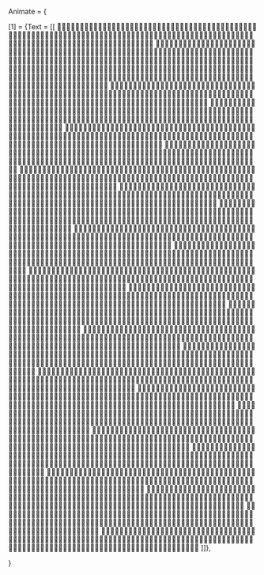 Animate = {

[1] = {Text = [[
👌🏿👌🏿👌🏿👌🏿👌🏿👌🏿👌🏿👌🏿👌🏿👌🏿👌🏿👌🏿👌🏿👌🏿👌🏿👌🏿👌🏿👌🏿👌🏿👌🏿👌🏿👌🏿👌🏿👌🏿👌🏿👌🏿👌🏿👌🏿👌🏿👌🏿👌🏿👌🏿👌🏿👌🏿👌🏿👌🏿👌🏿👌🏿👌🏿👌🏿👌🏿👌🏿👌🏿👌🏿👌🏿👌🏿👌🏿👌🏿👌🏿👌🏿👌🏿👌🏿👌🏿👌🏿👌🏿👌🏿👌🏿👌🏿👌🏿👌🏿👌🏿👌🏿👌🏿👌🏿👌🏿
👌🏿👌🏿👌🏿👌🏿👌🏿👌🏿👌🏿👌🏿👌🏿👌🏿👌🏿👌🏿👌🏿👌🏿👌🏿👌🏿👌🏿👌🏿👌🏿👌🏿👌🏿👌🏿👌🏿👌🏿👌🏿👌🏿👌🏿👌🏿👌🏿👌🏿👌🏿👌🏿👌🏿👌🏾👌🏿👌🏿👌🏿👌🏿👌🏿👌🏿👌🏿👌🏿👌🏿👌🏿👌🏿👌🏿👌🏿👌🏿👌🏿👌🏿👌🏿👌🏿👌🏿👌🏿👌🏿👌🏿👌🏿👌🏿👌🏿👌🏿👌🏿👌🏿👌🏿👌🏿👌🏿
👌🏿👌🏿👌🏿👌🏿👌🏿👌🏿👌🏿👌🏿👌🏿👌🏿👌🏿👌🏿👌🏿👌🏿👌🏿👌🏿👌🏿👌🏿👌🏿👌🏿👌🏿👌🏿👌🏿👌🏿👌🏿👌🏿👌🏿👌🏿👌🏿👌🏾👌🏿👌🏿👌🏿👌🏼👌🏾👌🏿👌🏿👌🏾👌🏿👌🏿👌🏿👌🏿👌🏿👌🏿👌🏿👌🏿👌🏿👌🏿👌🏿👌🏿👌🏿👌🏿👌🏿👌🏿👌🏿👌🏿👌🏿👌🏿👌🏿👌🏿👌🏿👌🏿👌🏿👌🏿👌🏿
👌🏿👌🏿👌🏿👌🏿👌🏿👌🏿👌🏿👌🏿👌🏿👌🏿👌🏿👌🏿👌🏿👌🏿👌🏿👌🏿👌🏿👌🏿👌🏿👌🏿👌🏿👌🏿👌🏿👌🏿👌🏿👌🏿👌🏿👌🏿👌🏿👌🏼👌🏿👌🏽👌🏿👌🏼👌🏾👌🏾👌🏾👌🏾👌🏾👌🏿👌🏿👌🏿👌🏿👌🏿👌🏿👌🏿👌🏿👌🏿👌🏿👌🏿👌🏿👌🏿👌🏿👌🏿👌🏿👌🏿👌🏿👌🏿👌🏿👌🏿👌🏿👌🏿👌🏿👌🏿👌🏿
👌🏿👌🏿👌🏿👌🏿👌🏿👌🏿👌🏿👌🏿👌🏿👌🏿👌🏿👌🏿👌🏿👌🏿👌🏿👌🏿👌🏿👌🏿👌🏿👌🏿👌🏿👌🏿👌🏿👌🏿👌🏿👌🏿👌🏿👌🏿👌🏿👌🏾👌🏿👌🏽👌🏿👌🏼👌🏽👌🏾👌🏿👌🏾👌🏿👌🏿👌🏿👌🏿👌🏿👌🏿👌🏿👌🏿👌🏿👌🏿👌🏿👌🏿👌🏿👌🏿👌🏿👌🏿👌🏿👌🏿👌🏿👌🏿👌🏿👌🏿👌🏿👌🏿👌🏿👌🏿👌🏿
👌🏿👌🏿👌🏿👌🏿👌🏿👌🏿👌🏿👌🏿👌🏿👌🏿👌🏿👌🏿👌🏿👌🏿👌🏿👌🏿👌🏿👌🏿👌🏿👌🏿👌🏿👌🏿👌🏿👌🏿👌🏿👌🏿👌🏿👌🏿👌🏿👌🏾👌🏽👌🏾👌🏼👌🏼👌🏼👌🏽👌🏾👌🏽👌🏿👌🏿👌🏿👌🏿👌🏿👌🏿👌🏿👌🏿👌🏿👌🏿👌🏿👌🏿👌🏿👌🏿👌🏿👌🏿👌🏿👌🏿👌🏿👌🏿👌🏿👌🏿👌🏿👌🏿👌🏿👌🏿👌🏿
👌🏿👌🏿👌🏿👌🏿👌🏿👌🏿👌🏿👌🏿👌🏿👌🏿👌🏿👌🏿👌🏿👌🏿👌🏿👌🏿👌🏿👌🏿👌🏿👌🏿👌🏿👌🏿👌🏿👌🏿👌🏿👌🏿👌🏿👌🏿👌🏿👌🏽👌🏼👌🏻👌🏻👌🏼👌🏼👌🏽👌🏽👌🏽👌🏿👌🏿👌🏿👌🏿👌🏿👌🏿👌🏿👌🏿👌🏿👌🏿👌🏿👌🏿👌🏿👌🏿👌🏿👌🏿👌🏿👌🏿👌🏿👌🏿👌🏿👌🏿👌🏿👌🏿👌🏿👌🏿👌🏿
👌🏿👌🏿👌🏿👌🏿👌🏿👌🏿👌🏿👌🏿👌🏿👌🏿👌🏿👌🏿👌🏿👌🏿👌🏿👌🏿👌🏿👌🏿👌🏿👌🏿👌🏿👌🏿👌🏿👌🏿👌🏿👌🏿👌🏿👌🏿👌🏿👌🏾👌🏼👌🏽👌🏼👌🏽👌🏽👌🏽👌🏾👌🏽👌🏿👌🏿👌🏿👌🏿👌🏿👌🏿👌🏿👌🏿👌🏿👌🏿👌🏿👌🏿👌🏿👌🏿👌🏿👌🏿👌🏿👌🏿👌🏿👌🏿👌🏿👌🏿👌🏿👌🏿👌🏿👌🏿👌🏿
👌🏿👌🏿👌🏿👌🏿👌🏿👌🏿👌🏿👌🏿👌🏿👌🏿👌🏿👌🏿👌🏿👌🏿👌🏿👌🏿👌🏿👌🏿👌🏿👌🏿👌🏿👌🏿👌🏿👌🏿👌🏿👌🏿👌🏿👌🏿👌🏿👌🏾👌🏼👌🏻👌🏼👌🏽👌🏽👌🏽👌🏽👌🏽👌🏿👌🏿👌🏿👌🏿👌🏿👌🏿👌🏿👌🏿👌🏿👌🏿👌🏿👌🏿👌🏿👌🏿👌🏿👌🏿👌🏿👌🏿👌🏿👌🏿👌🏿👌🏿👌🏿👌🏿👌🏿👌🏿👌🏿
👌🏿👌🏿👌🏿👌🏿👌🏿👌🏿👌🏿👌🏿👌🏿👌🏿👌🏿👌🏿👌🏿👌🏿👌🏿👌🏿👌🏿👌🏿👌🏿👌🏿👌🏿👌🏿👌🏿👌🏿👌🏿👌🏿👌🏿👌🏿👌🏿👌🏿👌🏿👌🏽👌🏽👌🏽👌🏾👌🏾👌🏾👌🏿👌🏿👌🏿👌🏿👌🏿👌🏿👌🏿👌🏿👌🏿👌🏿👌🏿👌🏿👌🏿👌🏿👌🏿👌🏿👌🏿👌🏿👌🏿👌🏿👌🏿👌🏿👌🏿👌🏿👌🏿👌🏿👌🏿👌🏿
👌🏿👌🏿👌🏿👌🏿👌🏿👌🏿👌🏿👌🏿👌🏿👌🏿👌🏿👌🏿👌🏿👌🏿👌🏿👌🏿👌🏿👌🏿👌🏿👌🏿👌🏿👌🏿👌🏿👌🏿👌🏿👌🏿👌🏿👌🏿👌🏿👌🏿👌🏿👌🏿👌🏿👌🏿👌🏿👌🏿👌🏿👌🏿👌🏿👌🏿👌🏿👌🏿👌🏿👌🏿👌🏿👌🏿👌🏿👌🏿👌🏿👌🏿👌🏿👌🏿👌🏿👌🏿👌🏿👌🏿👌🏿👌🏿👌🏿👌🏿👌🏿👌🏿👌🏿👌🏿👌🏿
👌🏿👌🏿👌🏿👌🏿👌🏿👌🏿👌🏿👌🏿👌🏿👌🏿👌🏿👌🏿👌🏿👌🏿👌🏿👌🏿👌🏿👌🏿👌🏿👌🏿👌🏿👌🏿👌🏿👌🏿👌🏿👌🏿👌🏿👌🏿👌🏿👌🏿👌🏿👌🏿👌🏿👌🏿👌🏿👌🏿👌🏿👌🏿👌🏿👌🏿👌🏿👌🏿👌🏿👌🏿👌🏿👌🏿👌🏿👌🏿👌🏿👌🏿👌🏿👌🏿👌🏿👌🏿👌🏿👌🏿👌🏿👌🏿👌🏿👌🏿👌🏿👌🏿👌🏿👌🏿👌🏿
👌🏿👌🏿👌🏿👌🏿👌🏿👌🏿👌🏿👌🏿👌🏿👌🏿👌🏿👌🏿👌🏿👌🏿👌🏿👌🏿👌🏿👌🏿👌🏿👌🏿👌🏿👌🏿👌🏿👌🏿👌🏿👌🏿👌🏿👌🏿👌🏿👌🏿👌🏿👌🏿👌🏿👌🏿👌🏿👌🏿👌🏿👌🏿👌🏿👌🏿👌🏿👌🏿👌🏿👌🏿👌🏿👌🏿👌🏿👌🏿👌🏿👌🏿👌🏿👌🏿👌🏿👌🏿👌🏿👌🏿👌🏿👌🏿👌🏿👌🏿👌🏿👌🏿👌🏿👌🏿👌🏿
👌🏿👌🏿👌🏿👌🏿👌🏿👌🏿👌🏿👌🏿👌🏿👌🏿👌🏿👌🏿👌🏿👌🏿👌🏿👌🏿👌🏿👌🏿👌🏿👌🏿👌🏿👌🏿👌🏿👌🏿👌🏿👌🏿👌🏿👌🏿👌🏿👌🏿👌🏿👌🏿👌🏿👌🏿👌🏿👌🏿👌🏿👌🏿👌🏿👌🏿👌🏿👌🏿👌🏿👌🏿👌🏿👌🏿👌🏿👌🏿👌🏿👌🏿👌🏿👌🏿👌🏿👌🏿👌🏿👌🏿👌🏿👌🏿👌🏿👌🏿👌🏿👌🏿👌🏿👌🏿👌🏿
👌🏿👌🏿👌🏿👌🏿👌🏿👌🏽👌🏼👌🏾👌🏾👌🏾👌🏿👌🏻👌🏾👌🏽👌🏻👌🏿👌🏾👌🏼👌🏾👌🏾👌🏼👌🏽👌🏾👌🏿👌🏻👌🏾👌🏾👌🏾👌🏿👌🏿👌🏿👌🏽👌🏻👌🏾👌🏻👌🏾👌🏿👌🏻👌🏼👌🏿👌🏿👌🏻👌🏿👌🏿👌🏿👌🏾👌🏽👌🏻👌🏾👌🏿👌🏽👌🏼👌🏾👌🏻👌🏽👌🏿👌🏻👌🏾👌🏾👌🏻👌🏽👌🏿👌🏿👌🏿👌🏿
👌🏿👌🏿👌🏿👌🏿👌🏿👌🏽👌🏽👌🏿👌🏿👌🏿👌🏿👌🏻👌🏿👌🏿👌🏻👌🏿👌🏾👌🏼👌🏿👌🏿👌🏽👌🏽👌🏿👌🏿👌🏻👌🏿👌🏿👌🏿👌🏿👌🏿👌🏿👌🏻👌🏿👌🏿👌🏿👌🏻👌🏿👌🏻👌🏼👌🏿👌🏿👌🏻👌🏿👌🏿👌🏿👌🏿👌🏾👌🏻👌🏿👌🏿👌🏻👌🏿👌🏿👌🏾👌🏼👌🏿👌🏻👌🏾👌🏿👌🏽👌🏽👌🏿👌🏿👌🏿👌🏿
👌🏿👌🏿👌🏿👌🏿👌🏿👌🏽👌🏼👌🏽👌🏽👌🏿👌🏿👌🏻👌🏽👌🏼👌🏼👌🏿👌🏾👌🏼👌🏿👌🏿👌🏽👌🏽👌🏿👌🏿👌🏻👌🏼👌🏼👌🏽👌🏿👌🏿👌🏿👌🏻👌🏿👌🏿👌🏿👌🏻👌🏿👌🏻👌🏿👌🏻👌🏿👌🏻👌🏿👌🏿👌🏿👌🏿👌🏾👌🏻👌🏿👌🏿👌🏻👌🏿👌🏿👌🏿👌🏻👌🏿👌🏻👌🏼👌🏽👌🏼👌🏾👌🏿👌🏿👌🏿👌🏿
👌🏿👌🏿👌🏿👌🏿👌🏿👌🏽👌🏽👌🏿👌🏿👌🏿👌🏿👌🏻👌🏾👌🏾👌🏻👌🏿👌🏾👌🏼👌🏿👌🏿👌🏽👌🏽👌🏿👌🏿👌🏻👌🏿👌🏿👌🏿👌🏿👌🏿👌🏿👌🏻👌🏿👌🏿👌🏿👌🏻👌🏿👌🏻👌🏿👌🏽👌🏽👌🏻👌🏿👌🏿👌🏿👌🏿👌🏾👌🏻👌🏿👌🏿👌🏻👌🏿👌🏿👌🏿👌🏻👌🏿👌🏻👌🏽👌🏽👌🏾👌🏿👌🏿👌🏿👌🏿👌🏿
👌🏿👌🏿👌🏿👌🏿👌🏿👌🏽👌🏽👌🏿👌🏿👌🏿👌🏿👌🏻👌🏿👌🏿👌🏻👌🏿👌🏾👌🏼👌🏿👌🏿👌🏽👌🏽👌🏿👌🏿👌🏻👌🏿👌🏿👌🏿👌🏿👌🏿👌🏿👌🏻👌🏾👌🏿👌🏽👌🏼👌🏿👌🏻👌🏿👌🏿👌🏻👌🏻👌🏿👌🏿👌🏿👌🏿👌🏾👌🏻👌🏿👌🏿👌🏼👌🏽👌🏿👌🏽👌🏼👌🏿👌🏻👌🏾👌🏿👌🏿👌🏿👌🏿👌🏿👌🏿👌🏿
👌🏿👌🏿👌🏿👌🏿👌🏿👌🏽👌🏽👌🏿👌🏿👌🏿👌🏿👌🏼👌🏿👌🏿👌🏼👌🏿👌🏾👌🏼👌🏿👌🏿👌🏽👌🏾👌🏿👌🏿👌🏼👌🏼👌🏼👌🏼👌🏿👌🏿👌🏿👌🏿👌🏼👌🏼👌🏼👌🏿👌🏿👌🏼👌🏿👌🏿👌🏿👌🏼👌🏿👌🏿👌🏿👌🏿👌🏾👌🏼👌🏿👌🏿👌🏿👌🏼👌🏼👌🏼👌🏿👌🏿👌🏼👌🏿👌🏿👌🏿👌🏿👌🏿👌🏿👌🏿👌🏿
👌🏿👌🏿👌🏿👌🏿👌🏿👌🏿👌🏿👌🏿👌🏿👌🏿👌🏿👌🏿👌🏿👌🏿👌🏿👌🏿👌🏿👌🏿👌🏿👌🏿👌🏿👌🏿👌🏿👌🏿👌🏿👌🏿👌🏿👌🏿👌🏿👌🏿👌🏿👌🏿👌🏿👌🏿👌🏿👌🏿👌🏿👌🏿👌🏿👌🏿👌🏿👌🏿👌🏿👌🏿👌🏿👌🏿👌🏿👌🏿👌🏿👌🏿👌🏿👌🏿👌🏿👌🏿👌🏿👌🏿👌🏿👌🏿👌🏿👌🏿👌🏿👌🏿👌🏿👌🏿👌🏿
👌🏿👌🏿👌🏿👌🏿👌🏿👌🏿👌🏿👌🏿👌🏿👌🏿👌🏿👌🏿👌🏿👌🏿👌🏿👌🏿👌🏿👌🏿👌🏿👌🏿👌🏿👌🏿👌🏿👌🏿👌🏿👌🏿👌🏿👌🏿👌🏿👌🏿👌🏿👌🏿👌🏿👌🏿👌🏿👌🏿👌🏿👌🏿👌🏿👌🏿👌🏿👌🏿👌🏿👌🏿👌🏿👌🏿👌🏿👌🏿👌🏿👌🏿👌🏿👌🏿👌🏿👌🏿👌🏿👌🏿👌🏿👌🏿👌🏿👌🏿👌🏿👌🏿👌🏿👌🏿👌🏿
👌🏿👌🏿👌🏿👌🏿👌🏿👌🏿👌🏿👌🏿👌🏿👌🏿👌🏿👌🏿👌🏿👌🏿👌🏿👌🏿👌🏿👌🏿👌🏿👌🏿👌🏿👌🏿👌🏿👌🏿👌🏿👌🏿👌🏿👌🏿👌🏿👌🏿👌🏿👌🏿👌🏿👌🏿👌🏿👌🏿👌🏿👌🏿👌🏿👌🏿👌🏿👌🏿👌🏿👌🏿👌🏿👌🏿👌🏿👌🏿👌🏿👌🏿👌🏿👌🏿👌🏿👌🏿👌🏿👌🏿👌🏿👌🏿👌🏿👌🏿👌🏿👌🏿👌🏿👌🏿👌🏿
👌🏿👌🏿👌🏿👌🏿👌🏿👌🏿👌🏿👌🏿👌🏿👌🏿👌🏿👌🏿👌🏿👌🏿👌🏿👌🏿👌🏿👌🏿👌🏿👌🏿👌🏿👌🏿👌🏿👌🏿👌🏿👌🏿👌🏿👌🏿👌🏿👌🏿👌🏿👌🏿👌🏿👌🏿👌🏿👌🏿👌🏿👌🏿👌🏿👌🏿👌🏿👌🏿👌🏿👌🏿👌🏿👌🏿👌🏿👌🏿👌🏿👌🏿👌🏿👌🏿👌🏿👌🏿👌🏿👌🏿👌🏿👌🏿👌🏿👌🏿👌🏿👌🏿👌🏿👌🏿👌🏿
👌🏿👌🏿👌🏿👌🏿👌🏿👌🏿👌🏿👌🏿👌🏿👌🏿👌🏿👌🏿👌🏿👌🏿👌🏿👌🏿👌🏿👌🏿👌🏿👌🏿👌🏿👌🏿👌🏿👌🏿👌🏿👌🏿👌🏿👌🏿👌🏿👌🏿👌🏿👌🏿👌🏿👌🏿👌🏿👌🏿👌🏿👌🏿👌🏿👌🏿👌🏿👌🏿👌🏿👌🏿👌🏿👌🏿👌🏿👌🏿👌🏿👌🏿👌🏿👌🏿👌🏿👌🏿👌🏿👌🏿👌🏿👌🏿👌🏿👌🏿👌🏿👌🏿👌🏿👌🏿👌🏿
👌🏿👌🏿👌🏿👌🏿👌🏿👌🏿👌🏿👌🏿👌🏿👌🏿👌🏿👌🏿👌🏿👌🏿👌🏿👌🏿👌🏿👌🏿👌🏿👌🏿👌🏿👌🏿👌🏿👌🏿👌🏿👌🏿👌🏿👌🏿👌🏿👌🏿👌🏿👌🏿👌🏿👌🏿👌🏿👌🏿👌🏿👌🏿👌🏿👌🏿👌🏿👌🏿👌🏿👌🏿👌🏿👌🏿👌🏿👌🏿👌🏿👌🏿👌🏿👌🏿👌🏿👌🏿👌🏿👌🏿👌🏿👌🏿👌🏿👌🏿👌🏿👌🏿👌🏿👌🏿👌🏿
 ]]},

}
